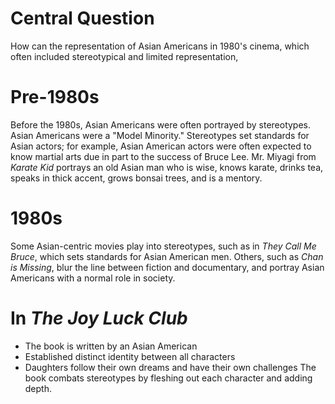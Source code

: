 # Central Question
How can the representation of Asian Americans in 1980's cinema, which often included stereotypical and limited representation,

# Pre-1980s
Before the 1980s, Asian Americans were often portrayed by stereotypes. Asian Americans were a "Model Minority." Stereotypes set standards for Asian actors; for example, Asian American actors were often expected to know martial arts due in part to the success of Bruce Lee. Mr. Miyagi from *Karate Kid* portrays an old Asian man who is wise, knows karate, drinks tea, speaks in thick accent, grows bonsai trees, and is a mentory.

# 1980s
Some Asian-centric movies play into stereotypes, such as in *They Call Me Bruce*, which sets standards for Asian American men. Others, such as *Chan is Missing*, blur the line between fiction and documentary, and portray Asian Americans with a normal role in society.

# In *The Joy Luck Club*
- The book is written by an Asian American
- Established distinct identity between all characters
- Daughters follow their own dreams and have their own challenges
The book combats stereotypes by fleshing out each character and adding depth.

